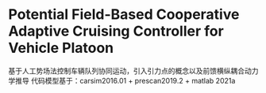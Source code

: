 # Potential Field-Based Cooperative Adaptive Cruising Controller for Vehicle Platoon
基于人工势场法控制车辆队列协同运动，引入引力点的概念以及前馈横纵耦合动力学推导
代码模型基于：carsim2016.01 + prescan2019.2 + matlab 2021a
